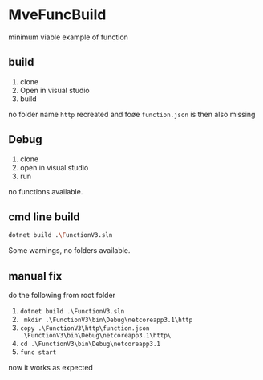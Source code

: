 # MveFuncBuild
minimum viable example of function


## build 

1. clone
2. Open in visual studio
3. build

no folder name `http` recreated and foøe `function.json` is then also missing

## Debug

1. clone
2. open in visual studio
3. run

no functions available.

## cmd line build

```sh
dotnet build .\FunctionV3.sln
```

Some warnings, no folders available.


## manual fix

do the following from root folder

1. `dotnet build .\FunctionV3.sln`
2. ` mkdir .\FunctionV3\bin\Debug\netcoreapp3.1\http`
3. `copy .\FunctionV3\http\function.json .\FunctionV3\bin\Debug\netcoreapp3.1\http\`
4. `cd .\FunctionV3\bin\Debug\netcoreapp3.1`
5. `func start`

now it works as expected
